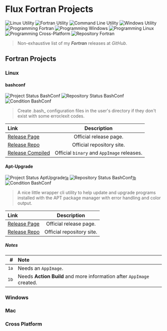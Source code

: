 # Flux Fortran Projects

![Linux Utility](https://img.shields.io/static/v1?label=Utility&message=Linux&color=green) ![Fortran Utility](https://img.shields.io/static/v1?label=Utility&message=Fortran&color=blue) ![Command Line Utility](https://img.shields.io/static/v1?label=Utility&message=Command%20Line&color=blueviolet) ![Windows Utility](https://img.shields.io/static/v1?label=Utility&message=Windows&color=b91d47) ![Programming Fortran](https://img.shields.io/static/v1?label=Programming&message=Fortran&color=yellow) ![Programming Windows](https://img.shields.io/static/v1?label=Programming&message=Windows&color=1e7145) ![Programming Linux](https://img.shields.io/static/v1?label=Programming&message=Linux&color=ff0097) ![Programming Cross-Platform](https://img.shields.io/static/v1?label=Programming&message=Cross%20Platform&color=00aba9) ![Repository Fortran](https://img.shields.io/static/v1?label=Repository&message=Fortran&color=603cba)

> Non-exhaustive list of my ***Fortran*** releases at *GitHub*.

## Fortran Projects

### Linux

#### bashconf

![Project Status BashConf](https://img.shields.io/static/v1?label=Project%20Status&message=Complete&color=success) ![Repository Status BashConf](https://img.shields.io/static/v1?label=Repository%20Status&message=Complete&color=success) ![Condition BashConf](https://img.shields.io/static/v1?label=Condition&message=Good&color=success)

> Create .bash_<NAME> configuration files in the user's directory if they don't exist with some error/exit codes.

Link|Description
:---|:---:
[Release Page](https://github.com/Lateralus138/bashconf)|Official release page.
[Release Repo](https://lateralus138.github.io/bashconf)|Official repository site.
[Release Compiled](https://github.com/Lateralus138/bashconf/releases/tag/Continuous)|Official `binary` and `AppImage` releases.

#### Apt-Upgrade

![Project Status AptUpgrade](https://img.shields.io/static/v1?label=Project%20Status&message=Partial&color=yellow)<small>[1a](#note1a)</small> ![Repository Status BashConf](https://img.shields.io/static/v1?label=Repository%20Status&message=Partial&color=yellow)<small>[1b](#note1b)</small> ![Condition BashConf](https://img.shields.io/static/v1?label=Condition&message=Good&color=success)

> A nice little wrapper cli utility to help update and upgrade programs installed with the APT package manager with error handling and color output.

Link|Description
:---|:---:
[Release Page](https://github.com/Lateralus138/Apt-Upgrade)|Official release page.
[Release Repo](https://lateralus138.github.io/Apt-Upgrad/)|Official repository site.

##### Notes

<a id="note1a"></a><a id="note1b"></a>

&#35;|Note
---:|:---
<small>1a<small>|Needs an `AppImage`.
<small>1b<small>|Needs **Action Build** and more information after `AppImage` created.

### Windows

### Mac

### Cross Platform